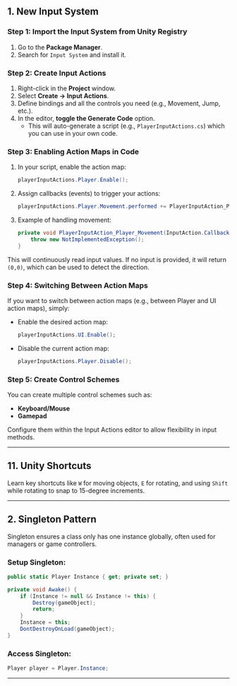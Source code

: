 
## 1. New Input System

### Step 1: Import the Input System from Unity Registry
1. Go to the **Package Manager**.
2. Search for `Input System` and install it.

### Step 2: Create Input Actions
1. Right-click in the **Project** window.
2. Select **Create -> Input Actions**.
3. Define bindings and all the controls you need (e.g., Movement, Jump, etc.).
4. In the editor, **toggle the Generate Code** option.
   - This will auto-generate a script (e.g., `PlayerInputActions.cs`) which you can use in your own code.

### Step 3: Enabling Action Maps in Code
1. In your script, enable the action map:
   ```csharp
   playerInputActions.Player.Enable();
   ```

2. Assign callbacks (events) to trigger your actions:
   ```csharp
   playerInputActions.Player.Movement.performed += PlayerInputAction_Player_Movement;
   ```

3. Example of handling movement:
   ```csharp
   private void PlayerInputAction_Player_Movement(InputAction.CallbackContext context) {
       throw new NotImplementedException();
   }
   ```

This will continuously read input values. If no input is provided, it will return `(0,0)`, which can be used to detect the direction.

### Step 4: Switching Between Action Maps
If you want to switch between action maps (e.g., between Player and UI action maps), simply:

- Enable the desired action map:
  ```csharp
  playerInputActions.UI.Enable();
  ```

- Disable the current action map:
  ```csharp
  playerInputActions.Player.Disable();
  ```

### Step 5: Create Control Schemes
You can create multiple control schemes such as:

- **Keyboard/Mouse**
- **Gamepad**

Configure them within the Input Actions editor to allow flexibility in input methods.

---

## 11. Unity Shortcuts

Learn key shortcuts like `W` for moving objects, `E` for rotating, and using `Shift` while rotating to snap to 15-degree increments.

---

## 2. Singleton Pattern

Singleton ensures a class only has one instance globally, often used for managers or game controllers.

### Setup Singleton:
```csharp
public static Player Instance { get; private set; }

private void Awake() {
    if (Instance != null && Instance != this) {
        Destroy(gameObject);
        return;
    }
    Instance = this;
    DontDestroyOnLoad(gameObject);
}
```

### Access Singleton:
```csharp
Player player = Player.Instance;
```

---